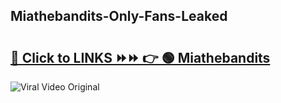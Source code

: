 
 ## Miathebandits-Only-Fans-Leaked

# <h2><a href="https://clipsfans.com/Miathebandits&ref=git">🔗 Click to LINKS ⏩⏩ 👉 🟢 Miathebandits </a></h2>

<a href="https://clipsfans.com/Miathebandits&ref=git" rel="nofollow" data-target="animated-image.originalLink"><img src="https://i.ibb.co.com/xMMVF88/686577567.gif" alt="Viral Video Original" style="max-width: 100%; display: inline-block;" data-target="animated-image.originalImage"></a>

